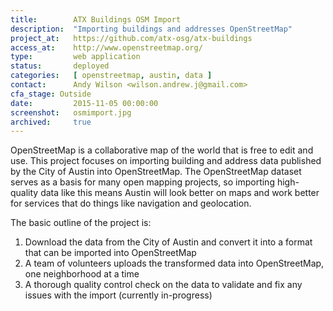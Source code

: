 ```yaml
---
title:        ATX Buildings OSM Import
description:  "Importing buildings and addresses OpenStreetMap"
project_at:   https://github.com/atx-osg/atx-buildings
access_at:    http://www.openstreetmap.org/
type:         web application
status:       deployed
categories:   [ openstreetmap, austin, data ]
contact:      Andy Wilson <wilson.andrew.j@gmail.com>
cfa_stage: Outside
date:         2015-11-05 00:00:00
screenshot:   osmimport.jpg
archived:     true
---
```


OpenStreetMap is a collaborative map of the world that is free to edit and use.
This project focuses on importing building and address data published by the
City of Austin into OpenStreetMap. The OpenStreetMap dataset serves as a basis
for many open mapping projects, so importing high-quality data like this means
Austin will look better on maps and work better for services that do things like
navigation and geolocation.

The basic outline of the project is:

1. Download the data from the City of Austin and convert it into a format that
   can be imported into OpenStreetMap
1. A team of volunteers uploads the transformed data into OpenStreetMap, one
   neighborhood at a time
1. A thorough quality control check on the data to validate and fix any issues
   with the import (currently in-progress)
